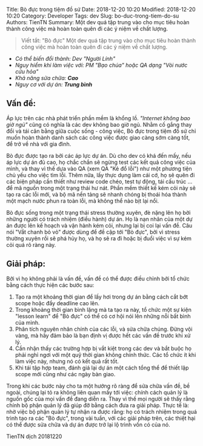 Title: Bò đực trong tiệm đồ sứ 
Date: 2018-12-20 10:20
Modified: 2018-12-20 10:20 
Category: Developer
Tags: dev
Slug: bo-duc-trong-tiem-do-su
Authors: TienTN
Summary: Một dev quá tập trung vào cho mục tiêu hoàn thành công việc mà hoàn toàn quên  đi các ý niệm về chất lượng. 

> Viết tắt: "Bò đực"
> Một dev quá tập trung vào cho mục tiêu hoàn thành công việc mà hoàn toàn quên  đi các ý niệm về chất lượng.

* _Có thể biến đổi thành: Dev "Người Lính"_
* _Nguy hiểm khi làm việc với: PM "Bạo chúa" hoặc QA dạng "Vòi nước cứu hỏa"_
* _Khả năng sửa chữa: **Cao**_
* _Nguy cơ với dự án: **Trung bình**_

## Vấn đề:

Áp lực trên các nhà phát triển phần mềm là khổng lồ. _"Internet không bao giờ ngủ"_ cũng có nghĩa là các dev không bao giờ ngủ. Nhằm cố gắng thay đổi và tái cân bằng giữa cuộc sống - công việc, Bò đực trong tiệm đồ sứ chỉ muốn hoàn thành danh sách các công việc được giao càng sớm càng tốt, để trở về nhà với gia đình.

Bò đực được tạo ra bởi các áp lực dự án. Dù cho dev có khá đến mấy, nếu áp lực dự án đủ cao, họ chắc chắn sẽ ngừng test các kết quả công việc của mình, và thay vì thế dựa vào QA (xem QA "Kẻ đổ lỗi") như một phương tiện chủ yếu cho việc tìm lỗi. Thêm nữa, lấy thực dụng làm cái cớ, họ sẽ quên đi các biện pháp cần thiết như review code chéo, test tự động, tái cấu trúc ... để mã nguồn trong một trạng thái hư nát. Phần mềm thiết kế kém cỏi này sẽ tạo ra các lỗi mới, và bộ mã nền tảng sẽ nhanh chóng bị thoái hóa thành một mạch nước phun ra toàn lỗi, mà không thể nào bịt lại nổi.

Bò đực sống trong một trạng thái stress thường xuyên, đè nặng lên họ bời những người có trách nhiệm (điều hành) dự án. Họ là nạn nhân của một dự án được lên kế hoạch và vận hành kém cỏi, nhưng lại bị coi lại vấn đề. Câu nói "Vắt chanh bỏ vỏ" được dùng để đề cập tới "Bò đực", bởi vì stress thường xuyên rồi sẽ phá hủy họ, và họ sẽ ra đi hoặc bị đuổi việc vì sự kém cỏi quá rõ ràng này.

## Giải pháp:

Bởi vì họ không phải là vấn đề, vấn đề có thể được điều chỉnh bởi tổ chức bằng cách thực hiện các bước sau:

 1. Tạo ra một khoảng thời gian để lấy hơi trong dự án bằng cách cắt bớt scope hoặc đẩy deadline cao lên.
 2. Trong khoảng thời gian bình lặng mà ta tạo ra này, tổ chức một sự kiện "lesson learn" để "Bò đực" có thể có cơ hội nói lên những nỗi bất bình của mình.
 3. Phân tích nguyên nhân chính của các lỗi, và sửa chữa chúng. Đừng vội vàng, mà hãy đảm bảo là bạn định vị được hết các vấn đề trước khi xử lý.
 4. Cần nhận thấy các trường hợp bị vắt kiệt trong các dev và bắt buộc họ phải nghỉ ngơi với một quỹ thời gian không chính thức. Các tổ chức ít khi làm việc này, nhưng nó có kết quả rất tốt.
 5. Khi tái tập hợp team, đánh giá lại dự án một cách tổng thể để thiết lập scope mới cũng như các ngày bàn giao.

Trong khi các bước này cho ta một hướng rõ ràng để sửa chữa vấn đề, bề ngoài, chúng lại tỏ ra không liên quan mấy tới việc: chính cách quản lý là nguồn gốc của mọi vấn đề đang diễn ra. Thay vì thế mọi người sẽ thấy rằng chính bộ phận quản lý đã giúp đỡ bằng cách đưa ra giải pháp. Thực tế là: nhờ việc bộ phận quản lý tự nhận ra được rằng: họ có trách nhiệm trong quá trình tạo ra các "Bò đực", trong vài tuần, với các giải pháp trên, các thiệt hại có thể được sửa chữa và dự án được trở lại lộ trình vốn có của nó.

TienTN dịch 20181220
